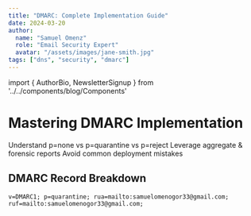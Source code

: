 ```yaml
---
title: "DMARC: Complete Implementation Guide"
date: 2024-03-20
author: 
  name: "Samuel Omenz"
  role: "Email Security Expert"
  avatar: "/assets/images/jane-smith.jpg"
tags: ["dns", "security", "dmarc"]
---
```


import { AuthorBio, NewsletterSignup } from '../../components/blog/Components'

# Mastering DMARC Implementation

<CardGroup cols={3}>
  <Card icon="shield-check" title="Policy Enforcement">
    Understand p=none vs p=quarantine vs p=reject
  </Card>
  <Card icon="chart-line" title="Reporting Insights">
    Leverage aggregate & forensic reports
  </Card>
  <Card icon="gear-complex" title="Configuration Tips">
    Avoid common deployment mistakes
  </Card>
</CardGroup>

## DMARC Record Breakdown
```dns
v=DMARC1; p=quarantine; rua=mailto:samuelomenogor33@gmail.com; ruf=mailto:samuelomenogor33@gmail.com;